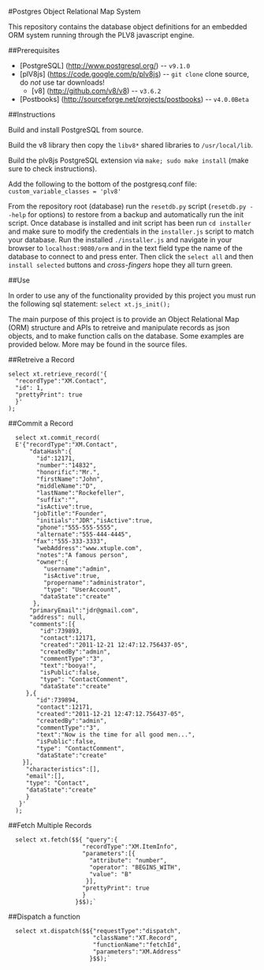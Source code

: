 #Postgres Object Relational Map System

This repository contains the database object definitions for an embedded ORM system running through the PLV8 javascript engine.

##Prerequisites

 * [PostgreSQL] (http://www.postgresql.org/) -- `v9.1.0`
 * [plV8js] (https://code.google.com/p/plv8js) -- `git clone` clone source, do *not* use tar downloads!
   - [v8] (http://github.com/v8/v8) -- `v3.6.2`
 * [Postbooks] (http://sourceforge.net/projects/postbooks) -- `v4.0.0Beta`

##Instructions

Build and install PostgreSQL from source.   

Build the v8 library then copy the `libv8*` shared libraries to `/usr/local/lib`.  

Build the plv8js PostgreSQL extension via `make; sudo make install` (make sure to check instructions).  

Add the following to the bottom of the postgresq.conf file:
  `custom_variable_classes = 'plv8'`

From the repository root (database) run the `resetdb.py` script (`resetdb.py --help` for options) to restore from a backup and automatically run the init script. Once database is installed and init script has been run `cd installer` and make sure to modify the credentials in the `installer.js` script to match your database. Run the installed `./installer.js` and navigate in your browser to `localhost:9080/orm` and in the text field type the name of the database to connect to and press enter. Then click the `select all` and then `install selected` buttons and *cross-fingers* hope they all turn green.

##Use

In order to use any of the functionality provided by this project you must run the following sql statement: `select xt.js_init();`

The main purpose of this project is to provide an Object Relational Map (ORM) structure and APIs to retreive and manipulate records as json objects, and to make function calls on the database. Some examples are provided below. More may be found in the source files.

##Retreive a Record

    select xt.retrieve_record('{
      "recordType":"XM.Contact", 
      "id": 1,
      "prettyPrint": true
      }'
    );

##Commit a Record

      select xt.commit_record(
      E'{"recordType":"XM.Contact",
          "dataHash":{
            "id":12171,
            "number":"14832",
            "honorific":"Mr.",
            "firstName":"John",
            "middleName":"D",
            "lastName":"Rockefeller",
            "suffix":"",
            "isActive":true,
           "jobTitle":"Founder",
            "initials":"JDR","isActive":true,
            "phone":"555-555-5555",
            "alternate":"555-444-4445",
           "fax":"555-333-3333",
            "webAddress":"www.xtuple.com",
            "notes":"A famous person",
            "owner":{
              "username":"admin",
              "isActive":true,
              "propername":"administrator",
              "type": "UserAccount",
             "dataState":"create"
           },
          "primaryEmail":"jdr@gmail.com",
          "address": null,
          "comments":[{
             "id":739893,
             "contact":12171,
             "created":"2011-12-21 12:47:12.756437-05",
             "createdBy":"admin", 
             "commentType":"3",
             "text":"booya!",
             "isPublic":false,
             "type": "ContactComment",
             "dataState":"create"
         },{
            "id":739894,
            "contact":12171,
            "created":"2011-12-21 12:47:12.756437-05",
            "createdBy":"admin", 
            "commentType":"3",
            "text":"Now is the time for all good men...",
            "isPublic":false,
            "type": "ContactComment",
            "dataState":"create"
        }],
         "characteristics":[],
         "email":[],
         "type": "Contact",
         "dataState":"create"
         }
       }'
      );

##Fetch Multiple Records

      select xt.fetch($${ "query":{
                         "recordType":"XM.ItemInfo",
                         "parameters":[{
                           "attribute": "number",
                           "operator": "BEGINS_WITH",
                           "value": "B"
                          }], 
                         "prettyPrint": true
                         }
                       }$$);`
                       
##Dispatch a function

      select xt.dispatch($${"requestType":"dispatch",
                            "className":"XT.Record",
                            "functionName":"fetchId",
                            "parameters":"XM.Address"
                           }$$);`
